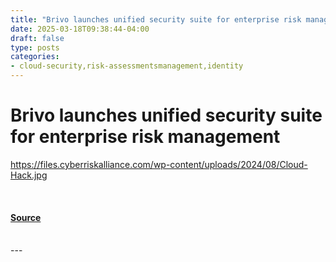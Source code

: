 ```yaml
---
title: "Brivo launches unified security suite for enterprise risk management"
date: 2025-03-18T09:38:44-04:00
draft: false
type: posts
categories: 
- cloud-security,risk-assessmentsmanagement,identity
---
```

# Brivo launches unified security suite for enterprise risk management
https://files.cyberriskalliance.com/wp-content/uploads/2024/08/Cloud-Hack.jpg
<br/>

<br/>


#### [Source](https://www.scworld.com/brief/brivo-launches-unified-security-suite-for-enterprise-risk-management)

<br/>
---
